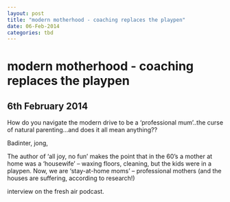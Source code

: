 ```yaml
---
layout: post
title: "modern motherhood - coaching replaces the playpen"
date: 06-Feb-2014
categories: tbd
---
```


# modern motherhood - coaching replaces the playpen

## 6th February 2014

How do you navigate the modern drive to be a ‘professional mum’..the curse of natural parenting…and does it all mean anything??

 

Badinter,   jong,

 

The author of ‘all joy, no fun’ makes the point that in the 60’s a mother at home was a ‘housewife’ – waxing floors, cleaning, but the kids were in a playpen. Now, we are ‘stay-at-home moms’ – professional mothers (and the houses are suffering, according to research!)

 

interview on the fresh air podcast.

 

 
